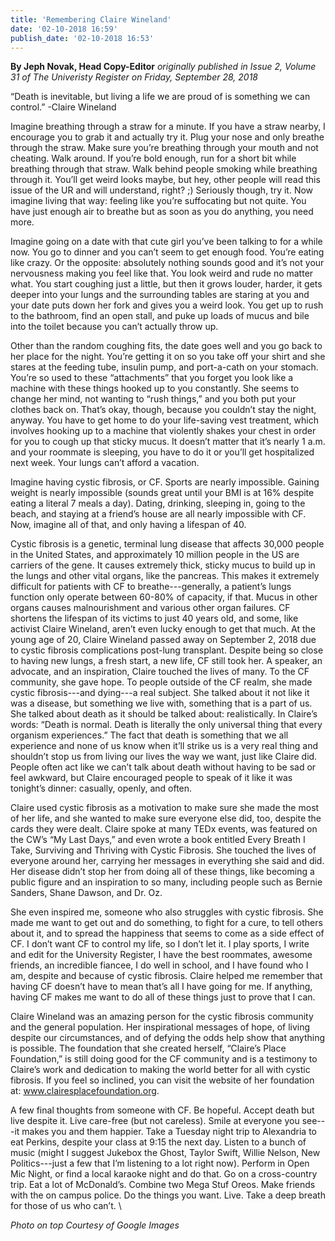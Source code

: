 ```yaml
---
title: 'Remembering Claire Wineland'
date: '02-10-2018 16:59'
publish_date: '02-10-2018 16:53'
---
```


**By Jeph Novak, Head Copy-Editor** _originally published in Issue 2, Volume 31 of The Univeristy Register on Friday, September 28, 2018_

“Death is inevitable, but living a life we are proud of is something we can control.” -Claire Wineland

 Imagine breathing through a straw for a minute. If you have a straw nearby, I encourage you to grab it and actually try it. Plug your nose and only breathe through the straw. Make sure you’re breathing through your mouth and not cheating. Walk around. If you’re bold enough, run for a short bit while breathing through that straw. Walk behind people smoking while breathing through it. You’ll get weird looks maybe, but hey, other people will read this issue of the UR and will understand, right? ;) Seriously though, try it. Now imagine living that way: feeling like you’re suffocating but not quite. You have just enough air to breathe but as soon as you do anything, you need more. 

Imagine going on a date with that cute girl you’ve been talking to for a while now. You go to dinner and you can’t seem to get enough food. You’re eating like crazy. Or the opposite: absolutely nothing sounds good and it’s not your nervousness making you feel like that. You look weird and rude no matter what. You start coughing just a little, but then it grows louder, harder, it gets deeper into your lungs and the surrounding tables are staring at you and your date puts down her fork and gives you a weird look. You get up to rush to the bathroom, find an open stall, and puke up loads of mucus and bile into the toilet because you can’t actually throw up. 

Other than the random coughing fits, the date goes well and you go back to her place for the night. You’re getting it on so you take off your shirt and she stares at the feeding tube, insulin pump, and port-a-cath on your stomach. You’re so used to these “attachments” that you forget you look like a machine with these things hooked up to you constantly. She seems to change her mind, not wanting to “rush things,” and you both put your clothes back on. That’s okay, though, because you couldn’t stay the night, anyway. You have to get home to do your life-saving vest treatment, which involves hooking up to a machine that violently shakes your chest in order for you to cough up that sticky mucus. It doesn’t matter that it’s nearly 1 a.m. and your roommate is sleeping, you have to do it or you’ll get hospitalized next week. Your lungs can’t afford a vacation.

Imagine having cystic fibrosis, or CF. Sports are nearly impossible. Gaining weight is nearly impossible (sounds great until your BMI is at 16% despite eating a literal 7 meals a day). Dating, drinking, sleeping in, going to the beach, and staying at a friend’s house are all nearly impossible with CF. Now, imagine all of that, and only having a lifespan of 40.

Cystic fibrosis is a genetic, terminal lung disease that affects 30,000 people in the United States, and approximately 10 million people in the US are carriers of the gene. It causes extremely thick, sticky mucus to build up in the lungs and other vital organs, like the pancreas. This makes it extremely difficult for patients with CF to breathe---generally, a patient’s lungs function only operate between 60-80% of capacity, if that. Mucus in other organs causes malnourishment and various other organ failures. CF shortens the lifespan of its victims to just 40 years old, and some, like activist Claire Wineland, aren’t even lucky enough to get that much.
At the young age of 20, Claire Wineland passed away on September 2, 2018 due to cystic fibrosis complications post-lung transplant. Despite being so close to having new lungs, a fresh start, a new life, CF still took her.  A speaker, an advocate, and an inspiration, Claire touched the lives of many. To the CF community, she gave hope. To people outside of the CF realm, she made cystic fibrosis---and dying---a real subject. She talked about it not like it was a disease, but something we live with, something that is a part of us. She talked about death as it should be talked about: realistically. In Claire’s words: “Death is normal. Death is literally the only universal thing that every organism experiences.” The fact that death is something that we all experience and none of us know when it’ll strike us is a very real thing and shouldn’t stop us from living our lives the way we want, just like Claire did. People often act like we can’t talk about death without having to be sad or feel awkward, but Claire encouraged people to speak of it like it was tonight’s dinner: casually, openly, and often.

Claire used cystic fibrosis as a motivation to make sure she made the most of her life, and she wanted to make sure everyone else did, too, despite the cards they were dealt. Claire spoke at many TEDx events, was featured on the CW’s “My Last Days,” and even wrote a book entitled Every Breath I Take, Surviving and Thriving with Cystic Fibrosis. She touched the lives of everyone around her, carrying her messages in everything she said and did. Her disease didn’t stop her from doing all of these things, like becoming a public figure and an inspiration to so many, including people such as Bernie Sanders, Shane Dawson, and Dr. Oz. 

She even inspired me, someone who also struggles with cystic fibrosis. She made me want to get out and do something, to fight for a cure, to tell others about it, and to spread the happiness that seems to come as a side effect of CF. I don’t want CF to control my life, so I don’t let it. I play sports, I write and edit for the University Register, I have the best roommates, awesome friends, an incredible fiancee, I do well in school, and I have found who I am, despite and because of cystic fibrosis. Claire helped me remember that having CF doesn’t have to mean that’s all I have going for me. If anything, having CF makes me want to do all of these things just to prove that I can. 

Claire Wineland was an amazing person for the cystic fibrosis community and the general population. Her inspirational messages of hope, of living despite our circumstances, and of defying the odds help show that anything is possible. The foundation that she created herself, “Claire’s Place Foundation,” is still doing good for the CF community and is a testimony to Claire’s work and dedication to making the world better for all with cystic fibrosis. If you feel so inclined, you can visit the website of her foundation at: www.clairesplacefoundation.org.

A few final thoughts from someone with CF. Be hopeful. Accept death but live despite it. Live care-free (but not careless). Smile at everyone you see---it makes you and them happier. Take a Tuesday night trip to Alexandria to eat Perkins, despite your class at 9:15 the next day. Listen to a bunch of music (might I suggest Jukebox the Ghost, Taylor Swift, Willie Nelson, New Politics---just a few that I’m listening to a lot right now). Perform in Open Mic Night, or find a local karaoke night and do that. Go on a cross-country trip. Eat a lot of McDonald’s. Combine two Mega Stuf Oreos. Make friends with the on campus police. Do the things you want. Live. Take a deep breath for those of us who can’t. \

_Photo on top Courtesy of Google Images_